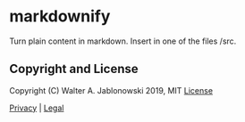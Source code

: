 # markdownify

Turn plain content in markdown. Insert in one of the files /src.


## Copyright and License

Copyright (C) Walter A. Jablonowski 2019, MIT [License](LICENSE)

[Privacy](https://walter-a-jablonowski.github.io/privacy.html) | [Legal](https://walter-a-jablonowski.github.io/imprint.html)
